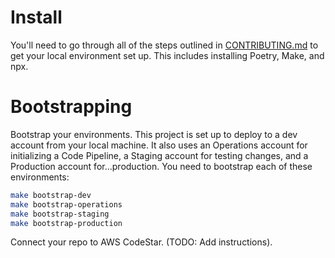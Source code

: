 # Install
You'll need to go through all of the steps outlined in [CONTRIBUTING.md](CONTRIBUTING.md) to get your local environment set up. This includes installing Poetry, Make, and npx.

# Bootstrapping
Bootstrap your environments. This project is set up to deploy to a dev account from your local machine. It also uses an Operations account for initializing a Code Pipeline, a Staging account for testing changes, and a Production account for...production. You need to bootstrap each of these environments:

```bash
make bootstrap-dev
make bootstrap-operations
make bootstrap-staging
make bootstrap-production
```

Connect your repo to AWS CodeStar. (TODO: Add instructions).
